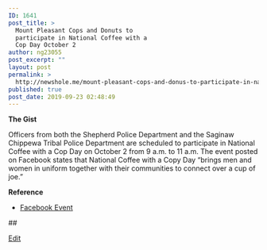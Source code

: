 ```yaml
---
ID: 1641
post_title: >
  Mount Pleasant Cops and Donuts to
  participate in National Coffee with a
  Cop Day October 2
author: ng23055
post_excerpt: ""
layout: post
permalink: >
  http://newshole.me/mount-pleasant-cops-and-donus-to-participate-in-national-coffee-with-a-cop-day-october-2
published: true
post_date: 2019-09-23 02:48:49
---
```

<b>The Gist</b>

Officers from both the Shepherd Police Department and the Saginaw Chippewa Tribal Police Department are scheduled to participate in National Coffee with a Cop Day on October 2 from 9 a.m. to 11 a.m. The event posted on Facebook states that National Coffee with a Copy Day “brings men and women in uniform together with their communities to connect over a cup of joe.”

<b>Reference</b>
<ul>
 	<li><a href="https://www.facebook.com/events/505817686865497/">Facebook Event</a></li>
</ul>
##

<a href="https://docs.google.com/document/d/1YtevU6HfmQQu-yrclZfQeiLTqRaXyAMXFDwwm2oDHlU/edit?usp=sharing">Edit</a>